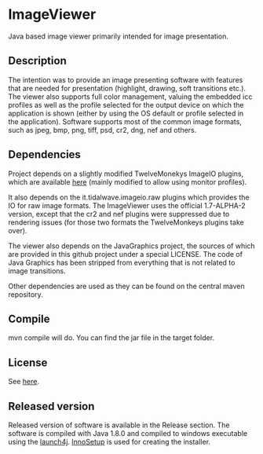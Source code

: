 # ImageViewer
Java based image viewer primarily intended for image presentation.

## Description
The intention was to provide an image presenting software with features that
are needed for presentation (highlight, drawing, soft transitions etc.). The
viewer also supports full color management, valuing the embedded icc profiles
as well as the profile selected for the output device on which the application
is shown (either by using the OS default or profile selected in the application).
Software supports most of the common image formats, such as jpeg, bmp, png, tiff, 
psd, cr2, dng, nef and others.

## Dependencies
Project depends on a slightly modified TwelveMonekys ImageIO plugins, which are
available [here](https://github.com/jbobnar/TwelveMonkeys) (mainly modified to 
allow using monitor profiles). 

It also depends on the it.tidalwave.imageio.raw plugins which provides the IO
for raw image formats. The ImageViewer uses the official 1.7-ALPHA-2 version, 
except that the cr2 and nef plugins were suppressed due to rendering issues
(for those two formats the TwelveMonkeys plugins take over).

The viewer also depends on the JavaGraphics project, the sources of which are
provided in this github project under a special LICENSE. The code of Java Graphics
has been stripped from everything that is not related to image transitions.

Other dependencies are used as they can be found on the central maven repository.

## Compile
mvn compile will do. You can find the jar file in the target folder.

## License
See [here](https://github.com/jbobnar/ImageViewer/blob/master/ImageViewer/lib/LICENSE.info).

## Released version
Released version of software is available in the Release section. The software is
compiled with Java 1.8.0 and compiled to windows executable using the 
[launch4j](http://launch4j.sourceforge.net/). [InnoSetup](http://www.jrsoftware.org/isinfo.php) 
is used for creating the installer.
